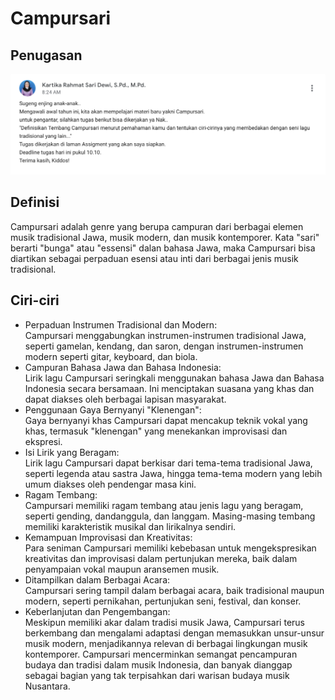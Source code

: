 # Campursari

## Penugasan

![Penugasan](Penugasan.png)

## Definisi

Campursari adalah genre yang berupa campuran dari berbagai elemen musik tradisional Jawa, musik modern, dan musik kontemporer. Kata "sari" berarti "bunga" atau "essensi" dalan bahasa Jawa, maka Campursari bisa diartikan sebagai perpaduan esensi atau inti dari berbagai jenis musik tradisional.

## Ciri-ciri

- Perpaduan Instrumen Tradisional dan Modern:<br>
Campursari menggabungkan instrumen-instrumen tradisional Jawa, seperti gamelan, kendang, dan saron, dengan instrumen-instrumen modern seperti gitar, keyboard, dan biola.
- Campuran Bahasa Jawa dan Bahasa Indonesia:<br>
Lirik lagu Campursari seringkali menggunakan bahasa Jawa dan Bahasa Indonesia secara bersamaan. Ini menciptakan suasana yang khas dan dapat diakses oleh berbagai lapisan masyarakat.
- Penggunaan Gaya Bernyanyi "Klenengan":<br>
Gaya bernyanyi khas Campursari dapat mencakup teknik vokal yang khas, termasuk "klenengan" yang menekankan improvisasi dan ekspresi.
- Isi Lirik yang Beragam:<br>
Lirik lagu Campursari dapat berkisar dari tema-tema tradisional Jawa, seperti legenda atau sastra Jawa, hingga tema-tema modern yang lebih umum diakses oleh pendengar masa kini.
- Ragam Tembang:<br>
Campursari memiliki ragam tembang atau jenis lagu yang beragam, seperti gending, dandanggula, dan langgam. Masing-masing tembang memiliki karakteristik musikal dan lirikalnya sendiri.
- Kemampuan Improvisasi dan Kreativitas:<br>
Para seniman Campursari memiliki kebebasan untuk mengekspresikan kreativitas dan improvisasi dalam pertunjukan mereka, baik dalam penyampaian vokal maupun aransemen musik.
- Ditampilkan dalam Berbagai Acara:<br>
Campursari sering tampil dalam berbagai acara, baik tradisional maupun modern, seperti pernikahan, pertunjukan seni, festival, dan konser.
- Keberlanjutan dan Pengembangan:<br>
Meskipun memiliki akar dalam tradisi musik Jawa, Campursari terus berkembang dan mengalami adaptasi dengan memasukkan unsur-unsur musik modern, menjadikannya relevan di berbagai lingkungan musik kontemporer.
Campursari mencerminkan semangat pencampuran budaya dan tradisi dalam musik Indonesia, dan banyak dianggap sebagai bagian yang tak terpisahkan dari warisan budaya musik Nusantara.